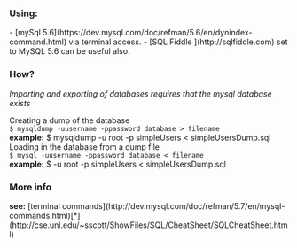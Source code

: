 <h3>Using:</h3>
- [mySql 5.6](https://dev.mysql.com/doc/refman/5.6/en/dynindex-command.html) via terminal access. 
- [SQL Fiddle ](http://sqlfiddle.com) set to MySQL 5.6 can be useful also.

<h3>How?</h3>
<em> Importing and exporting of databases requires that the mysql database exists </br></em>
<p>Creating a dump of the database </br>
<code>$ mysqldump -uusername -ppassword database &gt filename </code> </br>
<b>example:</b> $ mysqldump -u root -p simpleUsers < simpleUsersDump.sql
</br>
Loading in the database from a dump file </br>
<code>$ mysql -uusername -ppassword database &lt filename </code> </br>
<b>example:</b> $ -u root -p simpleUsers &lt simpleUsersDump.sql 
</p>

<h3>More info</h3>
<b>see:</b> [terminal commands](http://dev.mysql.com/doc/refman/5.7/en/mysql-commands.html)[*](http://cse.unl.edu/~sscott/ShowFiles/SQL/CheatSheet/SQLCheatSheet.html)
